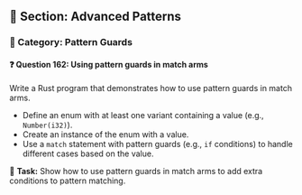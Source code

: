 ## 📘 Section: Advanced Patterns  
### 🔹 Category: Pattern Guards  
#### ❓ Question 162: Using pattern guards in match arms

Write a Rust program that demonstrates how to use pattern guards in match arms.

- Define an enum with at least one variant containing a value (e.g., `Number(i32)`).
- Create an instance of the enum with a value.
- Use a `match` statement with pattern guards (e.g., `if` conditions) to handle different cases based on the value.

🔧 **Task:** Show how to use pattern guards in match arms to add extra conditions to pattern matching.
